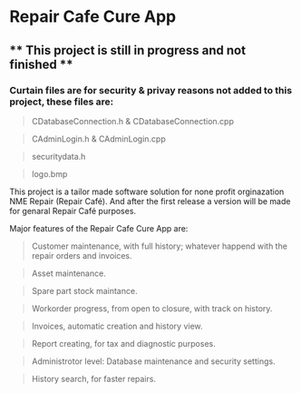 # Repair Cafe Cure App
## ** This project is still in progress and not finished **
### Curtain files are for security & privay reasons not added to this project, these files are:
> CDatabaseConnection.h & CDatabaseConnection.cpp

> CAdminLogin.h & CAdminLogin.cpp

> securitydata.h

> logo.bmp

This project is a tailor made software solution for none profit orginazation NME Repair (Repair Café). And after the first release a version will be made for genaral Repair Café purposes.

Major features of the Repair Cafe Cure App are:
> Customer maintenance, with full history; whatever happend with the repair orders and invoices.

> Asset maintenance.

> Spare part stock maintance.

> Workorder progress, from open to closure, with track on history.

> Invoices, automatic creation and history view.

> Report creating, for tax and diagnostic purposes.

> Administrotor level: Database maintenance and security settings. 

> History search, for faster repairs.
